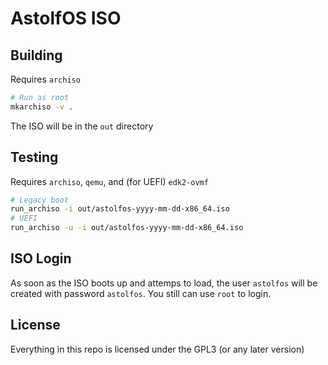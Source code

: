 # AstolfOS ISO

## Building

Requires `archiso`

```bash
# Run as root
mkarchiso -v .
```

The ISO will be in the `out` directory

## Testing

Requires `archiso`, `qemu`, and (for UEFI) `edk2-ovmf`

```bash
# Legacy boot
run_archiso -i out/astolfos-yyyy-mm-dd-x86_64.iso
# UEFI
run_archiso -u -i out/astolfos-yyyy-mm-dd-x86_64.iso
```

## ISO Login

As soon as the ISO boots up and attemps to load, the user `astolfos` will be created with password `astolfos`. You still can use `root` to login.

## License

Everything in this repo is licensed under the GPL3 (or any later version)
